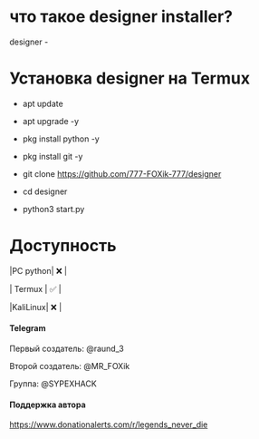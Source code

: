 # что такое designer installer?
designer - 
# Установка designer на Termux

+ apt update

+ apt upgrade -y

+ pkg install python -y

+ pkg install git -y

+ git clone https://github.com/777-FOXik-777/designer

+ cd designer

+ python3 start.py


# Доступность 

|PC python| ❌ |

| Termux | ✅ |

|KaliLinux| ❌ |

#### Telegram
Первый создатель: @raund_3

Второй создатель: @MR_FOXik

Группа: @SYPEXHACK

#### Поддержка автора

https://www.donationalerts.com/r/legends_never_die
